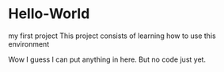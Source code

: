 # Hello-World
my first project
This project consists of learning how to use this environment

Wow I guess I can put anything in here.  But no code just yet.
